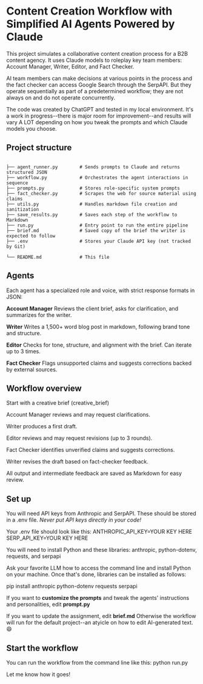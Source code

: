 # Content Creation Workflow with Simplified AI Agents Powered by Claude

This project simulates a collaborative content creation process for a B2B content agency. It uses Claude models to roleplay key team members: Account Manager, Writer, Editor, and Fact Checker. 

AI team members can make decisions at various points in the process and the fact checker can access Google Search through the SerpAPI. But they operate sequentially as part of a predetermined workflow; they are not always on and do not operate concurrently.

The code was created by ChatGPT and tested in my local environment. It's a work in progress--there is major room for improvement--and results will vary A LOT depending on how you tweak the prompts and which Claude models you choose. 

## Project structure

```plaintext

├── agent_runner.py        # Sends prompts to Claude and returns structured JSON
├── workflow.py            # Orchestrates the agent interactions in sequence
├── prompts.py             # Stores role-specific system prompts
├── fact_checker.py        # Scrapes the web for source material using claims
├── utils.py               # Handles markdown file creation and sanitization
├── save_results.py        # Saves each step of the workflow to Markdown
├── run.py                 # Entry point to run the entire pipeline
├── brief.md               # Saved copy of the brief the writer is expected to follow
├── .env                   # Stores your Claude API key (not tracked by Git)

└── README.md              # This file

```

## Agents

Each agent has a specialized role and voice, with strict response formats in JSON:

**Account Manager**
Reviews the client brief, asks for clarification, and summarizes for the writer.

**Writer**
Writes a 1,500+ word blog post in markdown, following brand tone and structure.

**Editor**
Checks for tone, structure, and alignment with the brief. Can iterate up to 3 times.

**Fact Checker**
Flags unsupported claims and suggests corrections backed by external sources.

## Workflow overview

Start with a creative brief (creative_brief)

Account Manager reviews and may request clarifications.

Writer produces a first draft.

Editor reviews and may request revisions (up to 3 rounds).

Fact Checker identifies unverified claims and suggests corrections.

Writer revises the draft based on fact-checker feedback.

All output and intermediate feedback are saved as Markdown for easy review.

## Set up

You will need API keys from Anthropic and SerpAPI. These should be stored in a .env file. *Never put API keys directly in your code!*

Your .env file should look like this: 
ANTHROPIC_API_KEY=YOUR KEY HERE
SERP_API_KEY=YOUR KEY HERE

You will need to install Python and these libraries: anthropic, python-dotenv, requests, and serpapi

Ask your favorite LLM how to access the command line and install Python on your machine. Once that's done, libraries can be installed as follows:

pip install anthropic python-dotenv requests serpapi 

If you want to **customize the prompts** and tweak the agents' instructions and personalities, edit **prompt.py** 

If you want to update the assignment, edit **brief.md** Otherwise the workflow will run for the default project--an atyicle on how to edit AI-generated text. 😄

## Start the workflow

You can run the workflow from the command line like this:
python run.py

Let me know how it goes!
